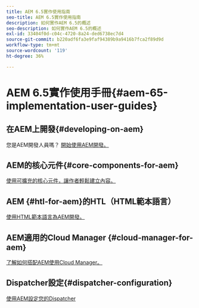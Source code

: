 ```yaml
---
title: AEM 6.5實作使用指南
seo-title: AEM 6.5實作使用指南
description: 如何實作AEM 6.5的概述
seo-description: 如何實作AEM 6.5的概述
exl-id: 33404f0d-c04c-4720-8a24-ded6738ec7d4
source-git-commit: b220adf6fa3e9faf94389b9a9416b7fca2f89d9d
workflow-type: tm+mt
source-wordcount: '119'
ht-degree: 36%

---
```


# AEM 6.5實作使用手冊{#aem-65-implementation-user-guides}

## 在AEM上開發{#developing-on-aem}

您是AEM開發人員嗎？ [開始使用AEM開發。](/help/sites-developing/home.md)

## AEM的核心元件{#core-components-for-aem}

[使用可擴充的核心元件，讓作者輕鬆建立內容。](https://docs.adobe.com/content/help/zh-Hant/experience-manager-core-components/using/introduction.html)

## AEM {#htl-for-aem}的HTL（HTML範本語言）

[使用HTML範本語言為AEM開發。](https://docs.adobe.com/content/help/zh-Hant/experience-manager-htl/using/overview.html)

## AEM適用的Cloud Manager {#cloud-manager-for-aem}

[了解如何搭配AEM使用Cloud Manager。](https://docs.adobe.com/content/help/zh-Hant/experience-manager-cloud-manager/using/introduction-to-cloud-manager.html)

## Dispatcher設定{#dispatcher-configuration}

[使用AEM設定您的Dispatcher](https://docs.adobe.com/content/help/zh-Hant/experience-manager-dispatcher/using/dispatcher.html)
